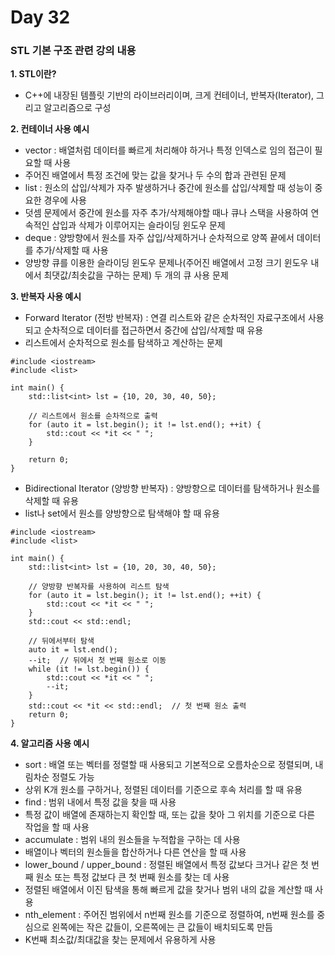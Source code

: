 # Day 32

### STL 기본 구조 관련 강의 내용

**1. STL이란?**

- C++에 내장된 템플릿 기반의 라이브러리이며, 크게 컨테이너, 반복자(Iterator), 그리고 알고리즘으로 구성

**2. 컨테이너 사용 예시**

- vector : 배열처럼 데이터를 빠르게 처리해야 하거나 특정 인덱스로 임의 접근이 필요할 때 사용
- 주어진 배열에서 특정 조건에 맞는 값을 찾거나 두 수의 합과 관련된 문제
- list : 원소의 삽입/삭제가 자주 발생하거나 중간에 원소를 삽입/삭제할 때 성능이 중요한 경우에 사용
- 덧셈 문제에서 중간에 원소를 자주 추가/삭제해야할 때나 큐나 스택을 사용하여 연속적인 삽입과 삭제가 이루어지는 슬라이딩 윈도우 문제
- deque : 양방향에서 원소를 자주 삽입/삭제하거나 순차적으로 양쪽 끝에서 데이터를 추가/삭제할 때 사용
- 양방향 큐를 이용한 슬라이딩 윈도우 문제나(주어진 배열에서 고정 크기 윈도우 내에서 최댓값/최솟값을 구하는 문제) 두 개의 큐 사용 문제

**3. 반복자 사용 예시**

- Forward Iterator (전방 반복자) : 연결 리스트와 같은 순차적인 자료구조에서 사용되고 순차적으로 데이터를 접근하면서 중간에 삽입/삭제할 때 유용
- 리스트에서 순차적으로 원소를 탐색하고 계산하는 문제
```
#include <iostream>
#include <list>

int main() {
    std::list<int> lst = {10, 20, 30, 40, 50};
    
    // 리스트에서 원소를 순차적으로 출력
    for (auto it = lst.begin(); it != lst.end(); ++it) {
        std::cout << *it << " ";
    }
    
    return 0;
}

```
- Bidirectional Iterator (양방향 반복자) : 양방향으로 데이터를 탐색하거나 원소를 삭제할 때 유용
- list나 set에서 원소를 양방향으로 탐색해야 할 때 유용
```
#include <iostream>
#include <list>

int main() {
    std::list<int> lst = {10, 20, 30, 40, 50};
    
    // 양방향 반복자를 사용하여 리스트 탐색
    for (auto it = lst.begin(); it != lst.end(); ++it) {
        std::cout << *it << " ";
    }
    std::cout << std::endl;

    // 뒤에서부터 탐색
    auto it = lst.end();
    --it;  // 뒤에서 첫 번째 원소로 이동
    while (it != lst.begin()) {
        std::cout << *it << " ";
        --it;
    }
    std::cout << *it << std::endl;  // 첫 번째 원소 출력
    return 0;
}

```

**4. 알고리즘 사용 예시**

- sort : 배열 또는 벡터를 정렬할 때 사용되고 기본적으로 오름차순으로 정렬되며, 내림차순 정렬도 가능
- 상위 K개 원소를 구하거나, 정렬된 데이터를 기준으로 후속 처리를 할 때 유용
- find : 범위 내에서 특정 값을 찾을 때 사용
- 특정 값이 배열에 존재하는지 확인할 때, 또는 값을 찾아 그 위치를 기준으로 다른 작업을 할 때 사용
- accumulate : 범위 내의 원소들을 누적합을 구하는 데 사용
- 배열이나 벡터의 원소들을 합산하거나 다른 연산을 할 때 사용
- lower_bound / upper_bound : 정렬된 배열에서 특정 값보다 크거나 같은 첫 번째 원소 또는 특정 값보다 큰 첫 번째 원소를 찾는 데 사용
- 정렬된 배열에서 이진 탐색을 통해 빠르게 값을 찾거나 범위 내의 값을 계산할 때 사용
- nth_element : 주어진 범위에서 n번째 원소를 기준으로 정렬하여, n번째 원소를 중심으로 왼쪽에는 작은 값들이, 오른쪽에는 큰 값들이 배치되도록 만듬
- K번째 최소값/최대값을 찾는 문제에서 유용하게 사용

